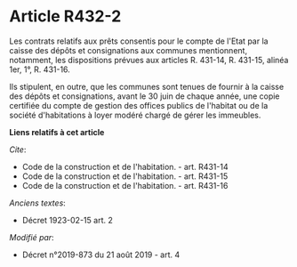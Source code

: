 # Article R432-2

Les contrats relatifs aux prêts consentis pour le compte de l'Etat par la caisse des dépôts et consignations aux communes
mentionnent, notamment, les dispositions prévues aux articles R. 431-14, R. 431-15, alinéa 1er, 1°, R. 431-16. 

Ils stipulent, en outre, que les communes sont tenues de fournir à la caisse des dépôts et consignations, avant le 30 juin de
chaque année, une copie certifiée du compte de gestion des offices publics de l'habitat ou de la société d'habitations à
loyer modéré chargé de gérer les immeubles.

**Liens relatifs à cet article**

_Cite_:

  - Code de la construction et de l'habitation. - art. R431-14
  - Code de la construction et de l'habitation. - art. R431-15
  - Code de la construction et de l'habitation. - art. R431-16

_Anciens textes_:

  - Décret  1923-02-15 art. 2

_Modifié par_:

  - Décret n°2019-873 du 21 août 2019 - art. 4
